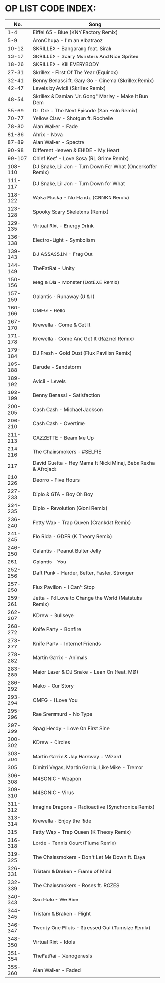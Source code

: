 OP LIST CODE INDEX:
============================
|No.|Song|
|---------------------------------------------|---------------------------------------------|
|1-4|Eiffel 65 - Blue (KNY Factory Remix)|
|5-9|AronChupa - I'm an Albatraoz|
|10-12|SKRILLEX - Bangarang feat. Sirah|
|13-17|SKRILLEX - Scary Monsters And Nice Sprites|
|18-26|SKRILLEX - Kill EVERYBODY|
|27-31|Skrillex - First Of The Year (Equinox)|
|32-41|Benny Benassi ft. Gary Go - Cinema (Skrillex Remix)|
|42-47|Levels by Avicii (Skrillex Remix)|
|48-54|Skrillex & Damian "Jr. Gong" Marley - Make It Bun Dem|
|55-69|Dr. Dre - The Next Episode (San Holo Remix)|
|70-77|Yellow Claw - Shotgun ft. Rochelle|
|78-80|Alan Walker - Fade|
|81-86|Ahrix - Nova|
|87-89|Alan Walker - Spectre|
|90-98|Different Heaven & EH!DE - My Heart|
|99-107|Chief Keef - Love Sosa (RL Grime Remix)|
|108-110|DJ Snake, Lil Jon - Turn Down For What (Onderkoffer Remix)|
|111-117|DJ Snake, Lil Jon - Turn Down for What|
|118-122|Waka Flocka - No Handz (CRNKN Remix)|
|123-128|Spooky Scary Skeletons (Remix)|
|129-135|Virtual Riot - Energy Drink|
|136-138|Electro-Light - Symbolism|
|139-143|DJ ASSASS1N - Frag Out|
|144-149|TheFatRat - Unity|
|150-156|Meg & Dia - Monster (DotEXE Remix)|
|157-159|Galantis - Runaway (U & I)|
|160-166|OMFG - Hello|
|167-170|Krewella - Come & Get It|
|171-178|Krewella - Come And Get It (Razihel Remix)|
|179-184|DJ Fresh - Gold Dust (Flux Pavilion Remix)|
|185-188|Darude - Sandstorm|
|189-192|Avicii - Levels|
|193-199|Benny Benassi - Satisfaction|
|200-205|Cash Cash - Michael Jackson|
|206-210|Cash Cash - Overtime|
|211-213|CAZZETTE - Beam Me Up|
|214-216|The Chainsmokers - #SELFIE|
|217|David Guetta - Hey Mama ft Nicki Minaj, Bebe Rexha & Afrojack|
|218-226|Deorro - Five Hours|
|227-233|Diplo & GTA - Boy Oh Boy|
|234-235|Diplo - Revolution (Gioni Remix)|
|236-240|Fetty Wap - Trap Queen (Crankdat Remix)|
|241-245|Flo Rida - GDFR (K Theory Remix)|
|246-250|Galantis - Peanut Butter Jelly|
|251|Galantis - You|
|252-256|Daft Punk - Harder, Better, Faster, Stronger|
|257-258|Flux Pavilion - I Can't Stop|
|259-261|Jetta - I'd Love to Change the World (Matstubs Remix)|
|262-267|KDrew - Bullseye|
|268-272|Knife Party - Bonfire|
|273-277|Knife Party - Internet Friends|
|278-282|Martin Garrix - Animals|
|283-285|Major Lazer & DJ Snake - Lean On (feat. MØ)|
|286-292|Mako - Our Story|
|293-294|OMFG - I Love You|
|295-296|Rae Sremmurd - No Type|
|297-299|Spag Heddy - Love On First Sine|
|300-302|KDrew - Circles|
|303-304|Martin Garrix & Jay Hardway - Wizard|
|305|Dimitri Vegas, Martin Garrix, Like Mike - Tremor|
|306-308|M4SONIC - Weapon|
|309-310|M4SONIC - Virus|
|311-312|Imagine Dragons - Radioactive (Synchronice Remix)|
|313-314|Krewella - Enjoy the Ride|
|315|Fetty Wap - Trap Queen (K Theory Remix)|
|316-318|Lorde - Tennis Court (Flume Remix)|
|319-325|The Chainsmokers - Don't Let Me Down ft. Daya|
|326-331|Tristam & Braken - Frame of Mind|
|332-339|The Chainsmokers - Roses ft. ROZES|
|340-343|San Holo - We Rise|
|344-345|Tristam & Braken - Flight|
|346-347|Twenty One Pilots - Stressed Out (Tomsize Remix)|
|348-350|Virtual Riot - Idols|
|351-354|TheFatRat - Xenogenesis|
|355-360|Alan Walker - Faded|
